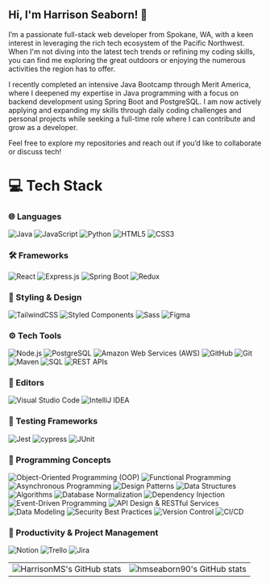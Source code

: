 ## Hi, I'm Harrison Seaborn! 👋

I’m a passionate full-stack web developer from Spokane, WA, with a keen interest in leveraging the rich tech ecosystem of the Pacific Northwest. When I'm not diving into the latest tech trends or refining my coding skills, you can find me exploring the great outdoors or enjoying the numerous activities the region has to offer.

I recently completed an intensive Java Bootcamp through Merit America, where I deepened my expertise in Java programming with a focus on backend development using Spring Boot and PostgreSQL. I am now actively applying and expanding my skills through daily coding challenges and personal projects while seeking a full-time role where I can contribute and grow as a developer.

Feel free to explore my repositories and reach out if you’d like to collaborate or discuss tech!

# 💻 Tech Stack

### 🌐 Languages
![Java](https://img.shields.io/badge/java-%23ED8B00.svg?style=for-the-badge&logo=openjdk&logoColor=white)
![JavaScript](https://img.shields.io/badge/javascript-%23323330.svg?style=for-the-badge&logo=javascript&logoColor=%23F7DF1E)
![Python](https://img.shields.io/badge/python-3670A0?style=for-the-badge&logo=python&logoColor=ffdd54)
![HTML5](https://img.shields.io/badge/html5-%23E34F26.svg?style=for-the-badge&logo=html5&logoColor=white)
![CSS3](https://img.shields.io/badge/css3-%231572B6.svg?style=for-the-badge&logo=css3&logoColor=white)

### 🛠️ Frameworks
![React](https://img.shields.io/badge/react-%2320232a.svg?style=for-the-badge&logo=react&logoColor=%2361DAFB)
![Express.js](https://img.shields.io/badge/express.js-%23404D59.svg?style=for-the-badge&logo=express&logoColor=white)
![Spring Boot](https://img.shields.io/badge/spring%20boot-%236DB33F.svg?style=for-the-badge&logo=springboot&logoColor=white)
![Redux](https://img.shields.io/badge/redux-%234B77BE.svg?style=for-the-badge&logo=redux&logoColor=white)

### 🎨 Styling & Design
![TailwindCSS](https://img.shields.io/badge/tailwindcss-%2338B2AC.svg?style=for-the-badge&logo=tailwind-css&logoColor=white)
![Styled Components](https://img.shields.io/badge/styled--components-DB7093?style=for-the-badge&logo=styled-components&logoColor=white)
![Sass](https://img.shields.io/badge/sass-%23CF649A.svg?style=for-the-badge&logo=sass&logoColor=white)
![Figma](https://img.shields.io/badge/figma-%23F24E1E.svg?style=for-the-badge&logo=figma&logoColor=white)

### ⚙️ Tech Tools
![Node.js](https://img.shields.io/badge/node.js-%23339933.svg?style=for-the-badge&logo=node.js&logoColor=white)
![PostgreSQL](https://img.shields.io/badge/postgresql-%23315792.svg?style=for-the-badge&logo=postgresql&logoColor=white)
![Amazon Web Services (AWS)](https://img.shields.io/badge/aws-%23232F3E.svg?style=for-the-badge&logo=amazonaws&logoColor=white)
![GitHub](https://img.shields.io/badge/github-%23121011.svg?style=for-the-badge&logo=github&logoColor=white)
![Git](https://img.shields.io/badge/git-%23F05032.svg?style=for-the-badge&logo=git&logoColor=white)
![Maven](https://img.shields.io/badge/maven-%23C71A36.svg?style=for-the-badge&logo=apache-maven&logoColor=white)
![SQL](https://img.shields.io/badge/sql-%234F5B93.svg?style=for-the-badge&logo=postgresql&logoColor=white)
![REST APIs](https://img.shields.io/badge/rest%20apis-%2345A29E.svg?style=for-the-badge&logo=swagger&logoColor=white)

### 📝 Editors
![Visual Studio Code](https://img.shields.io/badge/Visual%20Studio%20Code-%23007ACC?style=for-the-badge&logo=visual-studio-code&logoColor=white)
![IntelliJ IDEA](https://img.shields.io/badge/intellij%20idea-%23000000.svg?style=for-the-badge&logo=intellij-idea&logoColor=white)

### 🧪 Testing Frameworks
![Jest](https://img.shields.io/badge/-jest-%23C21325?style=for-the-badge&logo=jest&logoColor=white)
![cypress](https://img.shields.io/badge/-cypress-%23E5E5E5?style=for-the-badge&logo=cypress&logoColor=058a5e)
![JUnit](https://img.shields.io/badge/junit-%23F6E05E.svg?style=for-the-badge&logo=junit&logoColor=black)

### 🧠 Programming Concepts
![Object-Oriented Programming (OOP)](https://img.shields.io/badge/object--oriented%20programming-%23FF6F00.svg?style=for-the-badge&logo=java&logoColor=white)
![Functional Programming](https://img.shields.io/badge/functional%20programming-%2304A777.svg?style=for-the-badge&logo=java&logoColor=white)
![Asynchronous Programming](https://img.shields.io/badge/asynchronous%20programming-%233C3C3C.svg?style=for-the-badge&logo=javascript&logoColor=white)
![Design Patterns](https://img.shields.io/badge/design%20patterns-%236DB33F.svg?style=for-the-badge&logo=java&logoColor=white)
![Data Structures](https://img.shields.io/badge/data%20structures-%233F8C57.svg?style=for-the-badge&logo=python&logoColor=white)
![Algorithms](https://img.shields.io/badge/algorithms-%235C6BC0.svg?style=for-the-badge&logo=python&logoColor=white)
![Database Normalization](https://img.shields.io/badge/database%20normalization-%233B5998.svg?style=for-the-badge&logo=mysql&logoColor=white)
![Dependency Injection](https://img.shields.io/badge/dependency%20injection-%234B77BE.svg?style=for-the-badge&logo=spring&logoColor=white)
![Event-Driven Programming](https://img.shields.io/badge/event%20driven%20programming-%233C3C3C.svg?style=for-the-badge&logo=react&logoColor=white)
![API Design & RESTful Services](https://img.shields.io/badge/api%20design%20%26%20restful%20services-%2345A29E.svg?style=for-the-badge&logo=swagger&logoColor=white)
![Data Modeling](https://img.shields.io/badge/data%20modeling-%23000000.svg?style=for-the-badge&logo=postgresql&logoColor=white)
![Security Best Practices](https://img.shields.io/badge/security%20best%20practices-%23FF6F00.svg?style=for-the-badge&logo=security&logoColor=white)
![Version Control](https://img.shields.io/badge/version%20control-%23F05032.svg?style=for-the-badge&logo=git&logoColor=white)
![CI/CD](https://img.shields.io/badge/ci%2Fcd-%236DB33F.svg?style=for-the-badge&logo=jenkins&logoColor=white)

### 📅 Productivity & Project Management
![Notion](https://img.shields.io/badge/Notion-%23000000.svg?style=for-the-badge&logo=notion&logoColor=white)
![Trello](https://img.shields.io/badge/trello-%231660AB.svg?style=for-the-badge&logo=trello&logoColor=white)
![Jira](https://img.shields.io/badge/jira-%25003366.svg?style=for-the-badge&logo=jira&logoColor=white)

<table>
  <tr>
    <td>
      <img src="https://github-readme-stats.vercel.app/api?username=HarrisonMS" alt="HarrisonMS's GitHub stats">
    </td>
    <td>
      <img src="https://github-readme-stats.vercel.app/api?username=hmseaborn90" alt="hmseaborn90's GitHub stats">
    </td>
  </tr>
</table>
<!--
**hmseaborn90/hmseaborn90** is a ✨ _special_ ✨ repository because its `README.md` (this file) appears on your GitHub profile.

Here are some ideas to get you started:

- 🔭 I’m currently working on ...
- 🌱 I’m currently learning ...
- 👯 I’m looking to collaborate on ...
- 🤔 I’m looking for help with ...
- 💬 Ask me about ...
- 📫 How to reach me: ...
- 😄 Pronouns: ...
- ⚡ Fun fact: ...
-->
